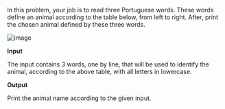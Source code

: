 In this problem, your job is to read three Portuguese words. These words define an animal according to the table below, from left to right. After, print the chosen animal defined by these three words.

![image](https://user-images.githubusercontent.com/76879162/205238600-5581734d-46db-46bc-bb47-5562e84dc8f7.png)


<b>Input</b>

The input contains 3 words, one by line, that will be used to identify the animal, according to the above table, with all letters in lowercase.

<b>Output</b>

Print the animal name according to the given input.
